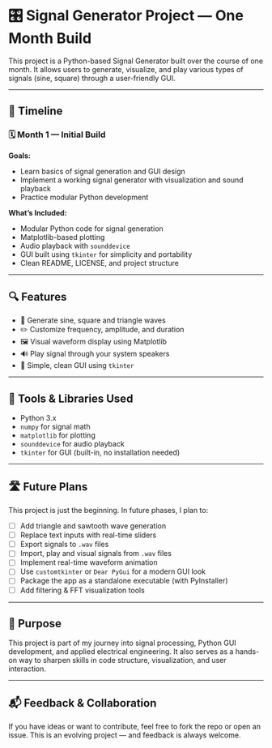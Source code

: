 # 🎛️ Signal Generator Project — One Month Build

This project is a Python-based Signal Generator built over the course of one month. It allows users to generate, visualize, and play various types of signals (sine, square) through a user-friendly GUI.

---

## 📅 Timeline

### 🗓️ Month 1 — Initial Build

**Goals:**
- Learn basics of signal generation and GUI design
- Implement a working signal generator with visualization and sound playback
- Practice modular Python development

**What’s Included:**
- Modular Python code for signal generation
- Matplotlib-based plotting
- Audio playback with `sounddevice`
- GUI built using `tkinter` for simplicity and portability
- Clean README, LICENSE, and project structure

---

## 🔍 Features

- 🎵 Generate sine, square and triangle waves
- ✏️ Customize frequency, amplitude, and duration
- 🖼 Visual waveform display using Matplotlib
- 🔊 Play signal through your system speakers
- 🧩 Simple, clean GUI using `tkinter`

---

## 🔧 Tools & Libraries Used

- Python 3.x
- `numpy` for signal math
- `matplotlib` for plotting
- `sounddevice` for audio playback
- `tkinter` for GUI (built-in, no installation needed)

---

## 🛣️ Future Plans

This project is just the beginning. In future phases, I plan to:

- [ ] Add triangle and sawtooth wave generation
- [ ] Replace text inputs with real-time sliders
- [ ] Export signals to `.wav` files
- [ ] Import, play and visual signals from `.wav` files
- [ ] Implement real-time waveform animation
- [ ] Use `customtkinter` or `Dear PyGui` for a modern GUI look
- [ ] Package the app as a standalone executable (with PyInstaller)
- [ ] Add filtering & FFT visualization tools

---

## 🙌 Purpose

This project is part of my journey into signal processing, Python GUI development, and applied electrical engineering. It also serves as a hands-on way to sharpen skills in code structure, visualization, and user interaction.

---

## 📬 Feedback & Collaboration

If you have ideas or want to contribute, feel free to fork the repo or open an issue. This is an evolving project — and feedback is always welcome.


